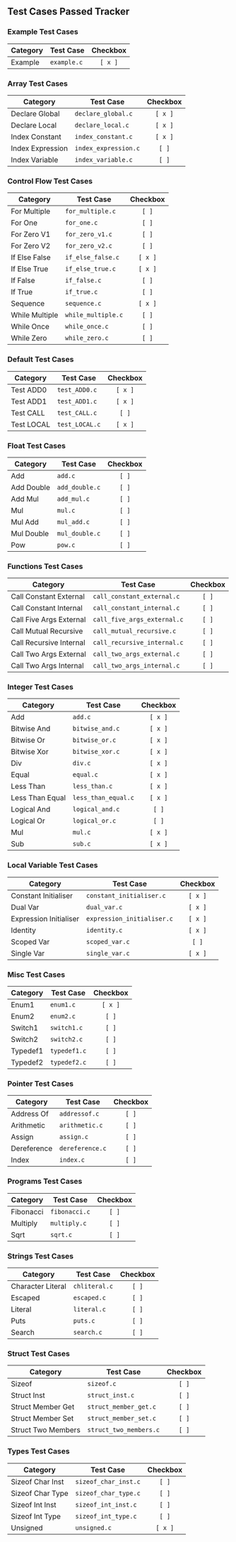 ## Test Cases Passed Tracker

### Example Test Cases

| Category | Test Case | Checkbox |
|----------|-----------|:--------:|
| Example | `example.c` | `[ x ]` |

### Array Test Cases

| Category | Test Case | Checkbox |
|----------|-----------|:--------:|
| Declare Global | `declare_global.c` | `[ x ]` |
| Declare Local | `declare_local.c` | `[ x ]` |
| Index Constant | `index_constant.c` | `[ x ]` |
| Index Expression | `index_expression.c` | `[ ]` |
| Index Variable | `index_variable.c` | `[ ]` |

### Control Flow Test Cases

| Category | Test Case | Checkbox |
|----------|-----------|:--------:|
| For Multiple | `for_multiple.c` | `[ ]` |
| For One | `for_one.c` | `[ ]` |
| For Zero V1 | `for_zero_v1.c` | `[ ]` |
| For Zero V2 | `for_zero_v2.c` | `[ ]` |
| If Else False | `if_else_false.c` | `[ x ]` |
| If Else True | `if_else_true.c` | `[ x ]` |
| If False | `if_false.c` | `[ ]` |
| If True | `if_true.c` | `[ ]` |
| Sequence | `sequence.c` | `[ x ]` |
| While Multiple | `while_multiple.c` | `[ ]` |
| While Once | `while_once.c` | `[ ]` |
| While Zero | `while_zero.c` | `[ ]` |


### Default Test Cases

| Category | Test Case | Checkbox |
|----------|-----------|:--------:|
| Test ADD0 | `test_ADD0.c` | `[ x ]` |
| Test ADD1 | `test_ADD1.c` | `[ x ]` |
| Test CALL | `test_CALL.c` | `[ ]` |
| Test LOCAL | `test_LOCAL.c` | `[ x ]` |


### Float Test Cases

| Category | Test Case | Checkbox |
|----------|-----------|:--------:|
| Add | `add.c` | `[ ]` |
| Add Double | `add_double.c` | `[ ]` |
| Add Mul | `add_mul.c` | `[ ]` |
| Mul | `mul.c` | `[ ]` |
| Mul Add | `mul_add.c` | `[ ]` |
| Mul Double | `mul_double.c` | `[ ]` |
| Pow | `pow.c` | `[ ]` |

### Functions Test Cases

| Category | Test Case | Checkbox |
|----------|-----------|:--------:|
| Call Constant External | `call_constant_external.c` | `[ ]` |
| Call Constant Internal | `call_constant_internal.c` | `[ ]` |
| Call Five Args External | `call_five_args_external.c` | `[ ]` |
| Call Mutual Recursive | `call_mutual_recursive.c` | `[ ]` |
| Call Recursive Internal | `call_recursive_internal.c` | `[ ]` |
| Call Two Args External | `call_two_args_external.c` | `[ ]` |
| Call Two Args Internal | `call_two_args_internal.c` | `[ ]` |


### Integer Test Cases

| Category | Test Case | Checkbox |
|----------|-----------|:--------:|
| Add | `add.c` | `[ x ]` |
| Bitwise And | `bitwise_and.c` | `[ x ]` |
| Bitwise Or | `bitwise_or.c` | `[ x ]` |
| Bitwise Xor | `bitwise_xor.c` | `[ x ]` |
| Div | `div.c` | `[ x ]` |
| Equal | `equal.c` | `[ x ]` |
| Less Than | `less_than.c` | `[ x ]` |
| Less Than Equal | `less_than_equal.c` | `[ x ]` |
| Logical And | `logical_and.c` | `[ ]` |
| Logical Or | `logical_or.c` | `[ ]` |
| Mul | `mul.c` | `[ x ]` |
| Sub | `sub.c` | `[ x ]` |

### Local Variable Test Cases

| Category | Test Case | Checkbox |
|----------|-----------|:--------:|
| Constant Initialiser | `constant_initialiser.c` | `[ x ]` |
| Dual Var | `dual_var.c` | `[ x ]` |
| Expression Initialiser | `expression_initialiser.c` | `[ x ]` |
| Identity | `identity.c` | `[ x ]` |
| Scoped Var | `scoped_var.c` | `[ ]` |
| Single Var | `single_var.c` | `[ x ]` |

### Misc Test Cases

| Category | Test Case | Checkbox |
|----------|-----------|:--------:|
| Enum1 | `enum1.c` | `[ x ]` |
| Enum2 | `enum2.c` | `[ ]` |
| Switch1 | `switch1.c` | `[ ]` |
| Switch2 | `switch2.c` | `[ ]` |
| Typedef1 | `typedef1.c` | `[ ]` |
| Typedef2 | `typedef2.c` | `[ ]` |

### Pointer Test Cases

| Category | Test Case | Checkbox |
|----------|-----------|:--------:|
| Address Of | `addressof.c` | `[ ]` |
| Arithmetic | `arithmetic.c` | `[ ]` |
| Assign | `assign.c` | `[ ]` |
| Dereference | `dereference.c` | `[ ]` |
| Index | `index.c` | `[ ]` |

### Programs Test Cases

| Category | Test Case | Checkbox |
|----------|-----------|:--------:|
| Fibonacci | `fibonacci.c` | `[ ]` |
| Multiply | `multiply.c` | `[ ]` |
| Sqrt | `sqrt.c` | `[ ]` |

### Strings Test Cases

| Category | Test Case | Checkbox |
|----------|-----------|:--------:|
| Character Literal | `chliteral.c` | `[ ]` |
| Escaped | `escaped.c` | `[ ]` |
| Literal | `literal.c` | `[ ]` |
| Puts | `puts.c` | `[ ]` |
| Search | `search.c` | `[ ]` |

### Struct Test Cases

| Category | Test Case | Checkbox |
|----------|-----------|:--------:|
| Sizeof | `sizeof.c` | `[ ]` |
| Struct Inst | `struct_inst.c` | `[ ]` |
| Struct Member Get | `struct_member_get.c` | `[ ]` |
| Struct Member Set | `struct_member_set.c` | `[ ]` |
| Struct Two Members | `struct_two_members.c` | `[ ]` |

### Types Test Cases

| Category | Test Case | Checkbox |
|----------|-----------|:--------:|
| Sizeof Char Inst | `sizeof_char_inst.c` | `[ ]` |
| Sizeof Char Type | `sizeof_char_type.c` | `[ ]` |
| Sizeof Int Inst | `sizeof_int_inst.c` | `[ ]` |
| Sizeof Int Type | `sizeof_int_type.c` | `[ ]` |
| Unsigned | `unsigned.c` | `[ x ]` |



